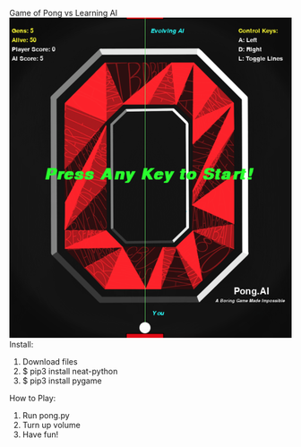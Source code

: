 Game of Pong vs Learning AI
![Screen Shot](imgs/screenshot/menu.png)
Install:
1. Download files
2. $ pip3 install neat-python
3. $ pip3 install pygame

How to Play:
1. Run pong.py
2. Turn up volume
3. Have fun!
